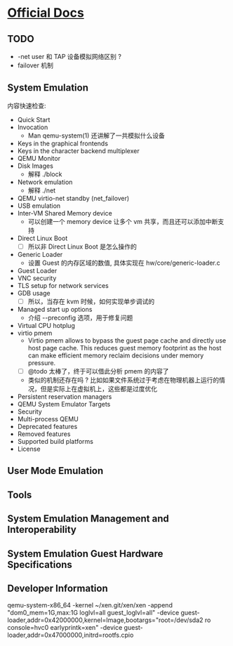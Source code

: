 # [Official Docs](https://qemu.readthedocs.io/en/latest/index.html)

## TODO 
- -net user 和 TAP 设备模拟网络区别 ?
- failover 机制

## System Emulation
内容快速检查:

- Quick Start
- Invocation
  - Man qemu-system(1) 还讲解了一共模拟什么设备
- Keys in the graphical frontends
- Keys in the character backend multiplexer
- QEMU Monitor
- Disk Images
  - 解释 ./block
- Network emulation
  - 解释 ./net
- QEMU virtio-net standby (net_failover)
- USB emulation
- Inter-VM Shared Memory device
  - 可以创建一个 memory device 让多个 vm 共享，而且还可以添加中断支持
- Direct Linux Boot
  - [ ] 所以非 Direct Linux Boot 是怎么操作的
- Generic Loader
  - 设置 Guest 的内存区域的数值, 具体实现在 hw/core/generic-loader.c
- Guest Loader
- VNC security
- TLS setup for network services
- GDB usage
  - [ ] 所以，当存在 kvm 时候，如何实现单步调试的
- Managed start up options
  - 介绍 --preconfig 选项，用于修复问题
- Virtual CPU hotplug
- virtio pmem
  - Virtio pmem allows to bypass the guest page cache and directly use host page cache. This reduces guest memory footprint as the host can make efficient memory reclaim decisions under memory pressure.
  - [ ] @todo 太棒了，终于可以借此分析 pmem 的内容了
  - 类似的机制还存在吗 ? 比如如果文件系统过于考虑在物理机器上运行的情况，但是实际上在虚拟机上，这些都是过度优化
- Persistent reservation managers
- QEMU System Emulator Targets
- Security
- Multi-process QEMU
- Deprecated features
- Removed features
- Supported build platforms
- License
## User Mode Emulation
## Tools
## System Emulation Management and Interoperability
## System Emulation Guest Hardware Specifications
## Developer Information
 
qemu-system-x86_64 -kernel ~/xen.git/xen/xen   -append "dom0_mem=1G,max:1G loglvl=all guest_loglvl=all"   -device guest-loader,addr=0x42000000,kernel=Image,bootargs="root=/dev/sda2 ro console=hvc0 earlyprintk=xen"   -device guest-loader,addr=0x47000000,initrd=rootfs.cpio
